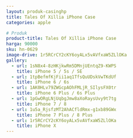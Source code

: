 ```yaml
---
layout: produk-casinghp
title: Tales Of Xillia iPhone Case
categories: apple

# Produk
product-title: Tales Of Xillia iPhone Case
harga: 90000
sku: hn-0629
image-drive: 1r5RCrCY2cKY6oyALx5vAVfxaW5ZLlOKa
gallery:
  - url: 1sN8x4-8zHKjkwRm5DMnjUEntqZ9-KWPS
    title: iPhone 5 / 5s / SE
  - url: 1tpBefmfKjFii1aq1TfsQuUDskVwTKdUf
    title: iPhone 6 / 6s
  - url: 1AK0HLv79ZWGcpAOhFMLjR_SIlysFX0tr
    title: iPhone 6 Plus / 6s Plus
  - url: 1pGwORgLNjUqbgJmw8aXoRaysUvy9t7tg
    title: iPhone 7 / 8
  - url: 1u5a_RjsfzMT2AhACfldRmx-g1xb89GWx
    title: iPhone 7 Plus / 8 Plus
  - url: 1r5RCrCY2cKY6oyALx5vAVfxaW5ZLlOKa
    title: iPhone X
---
```

